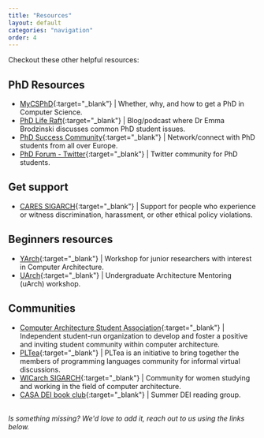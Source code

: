```yaml
---
title: "Resources"
layout: default
categories: "navigation"
order: 4
---
```


Checkout these other helpful resources:

## PhD Resources
- [MyCSPhD](https://mycsphd.org){:target="_blank"} \| Whether, why, and how to get a PhD in Computer Science.
- [PhD Life Raft](https://thephdliferaft.com){:target="_blank"} \| Blog/podcast where Dr Emma Brodzinski discusses common PhD student issues.
- [PhD Success Community](https://phdsuccess.eu/phd-success-community){:target="_blank"} \| Network/connect with PhD students from all over Europe.
- [PhD Forum - Twitter](https://twitter.com/PhDForum){:target="_blank"} \| Twitter community for PhD students.


## Get support
- [CARES SIGARCH](https://www.sigarch.org/benefits/cares){:target="_blank"} \| Support for people who
  experience or witness discrimination, harassment, or other ethical policy
  violations.
  
## Beginners resources
- [YArch](https://sites.gatech.edu/yarch2021/){:target="_blank"} \| Workshop for junior researchers with interest in Computer Architecture.
- [UArch](https://sites.google.com/uarch2021/){:target="_blank"} \| Undergraduate Architecture Mentoring (uArch) workshop.

  
## Communities
- [Computer Architecture Student
  Association](http://comparchsa.org/index.html){:target="_blank"} \|
  Independent student-run organization to develop
  and foster a positive and inviting student community within computer
  architecture.
- [PLTea](https://pltea.github.io){:target="_blank"} \| PLTea is an initiative to bring together the members
  of programming languages community for informal virtual discussions.
- [WICarch SIGARCH](https://www.sigarch.org/wicarch){:target="_blank"} \| Community for women studying and working in the field of computer architecture. 
- [CASA DEI book club](http://comparchsa.org){:target="_blank"} \| Summer DEI reading group.


<br>
<i>Is something missing? We'd love to add it, reach out to us using the links below.</i>
